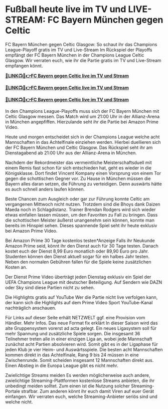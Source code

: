 # Fußball heute live im TV und LIVE-STREAM: FC Bayern München gegen Celtic

FC Bayern München gegen Celtic Glasgow: So schaut ihr das Champions League-Playoff gratis im TV und Live-Stream
Im Rückspiel der Playoffs empfängt der FC Bayern München in der Champions League Celtic Glasgow. Wir verraten euch, wie ihr die Partie gratis im TV und Live-Stream empfangen könnt.

**[🔴LINK📺📱👉FC Bayern gegen Celtic live im TV und Stream](https://tinyurl.com/4dwhr6d4)**

**[🔴LINK📺📱👉FC Bayern gegen Celtic live im TV und Stream](https://tinyurl.com/4dwhr6d4)**

**[🔴LINK📺📱👉FC Bayern gegen Celtic live im TV und Stream](https://tinyurl.com/4dwhr6d4)**

In den Champions League-Playoffs muss sich der FC Bayern München mit Celtic Glasgow messen.
Das Match wird um 21:00 Uhr in der Allianz-Arena in München angepfiffen.
Hierzulande seht ihr die Partie bei Amazon Prime Video.

Heute und morgen entscheidet sich in der Champions League welche acht Mannschaften in das Achtelfinale einziehen werden. Hierbei duellieren sich der FC Bayern München und Celtic Glasgow. Das Rückspiel seht ihr am Dienstagabend ab 21:00 Uhr aus der Allianz-Arena in München.

Nachdem der Rekordmeister das vermeintliche Meisterschaftsduell mit einem Remis fast schon für sich entschieden hat, geht es wieder in die Königsklasse. Dort findet Vincent Kompany einen Vorsprung von einem Tor gegen die schottischen Gegner vor. Zu Hause in München müssen die Bayern alles daran setzen, die Führung zu verteidigen. Denn auswärts hätte es auch schnell anders laufen können.

Beste Chancen zum Ausgleich oder gar zur Führung konnte Celtic am vergangenen Mittwoch nicht nutzen. Trotzdem sind die Bhoys dank Daizen Maeda noch in Schlagdistanz. Trainer Brendan Rodgers wird sich wieder etwas einfallen lassen müssen, um den Favoriten zu Fall zu bringen. Dass die schottischen Meister äußerst unangenehm sein können, konnte man bereits im Hinspiel sehen. Dieses spannende Spiel seht ihr heute exklusiv bei Amazon Prime Video.

Bei Amazon Prime 30 Tage kostenlos testen*Anzeige
Falls ihr Neukunde Amazon Prime seid, könnt ihr den Dienst auch für 30 Tage testen. Danach kostet euch der Dienst 8,99 Euro monatlich oder 89,90 Euro pro Jahr. Studenten können den Dienst aktuell sogar für ein halbes Jahr testen. Neben den normalen Gebühren fallen für die Spiele keine zusätzlichen Kosten an.

Der Dienst Prime Video überträgt jeden Dienstag exklusiv ein Spiel der UEFA Champions League mit deutscher Beteiligung. Auf Sendern wie DAZN oder Sky sind diese Partien nicht zu sehen.

Die Highlights gratis auf YouTube
Wer die Partie nicht live verfolgen kann, der kann sich die Highlights auf dem Prime Video Sport YouTube-Kanal nachträglich anschauen.

Für Links auf dieser Seite erhält NETZWELT ggf. eine Provision vom Händler. Mehr Infos.
Das neue Format fix erklärt
In dieser Saison wird das alte Gruppensystem vorerst ad acta gelegt. Ein neues Ligasystem soll für mehr Spannung und zusätzliche Spiele sorgen. Die insgesamt 36 Teilnehmer treten alle in einer einzigen Liga an, wobei jede Mannschaft zunächst acht Partien absolvieren wird. Somit gibt es in der Ligaphase für jeden Klub je vier Heim- und Auswärtsspiele. Die besten acht Mannschaften kommen direkt in das Achtelfinale, Rang 9 bis 24 müssen in eine Zwischenrunde. Somit scheiden insgesamt 12 Mannschaften direkt aus. Einen Abstieg in die Europa League gibt es nicht mehr.

Zwielichtige Streams meiden
Es werden möglicherweise auch andere, zwielichtige Streaming-Plattformen kostenlose Streams anbieten, die ihr unbedingt meiden solltet. Zum einen ist die Nutzung solcher Streaming-Portale strafbar. Zum anderen könnt ihr euch damit Viren auf euer Gerät einfangen. Wir verraten euch, welche Streaming-Anbieter seriös sind und welche nicht.
